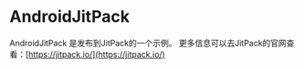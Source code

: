 # AndroidJitPack

AndroidJitPack 是发布到JitPack的一个示例。
更多信息可以去JitPack的官网查看：[https://jitpack.io/](https://jitpack.io/)
